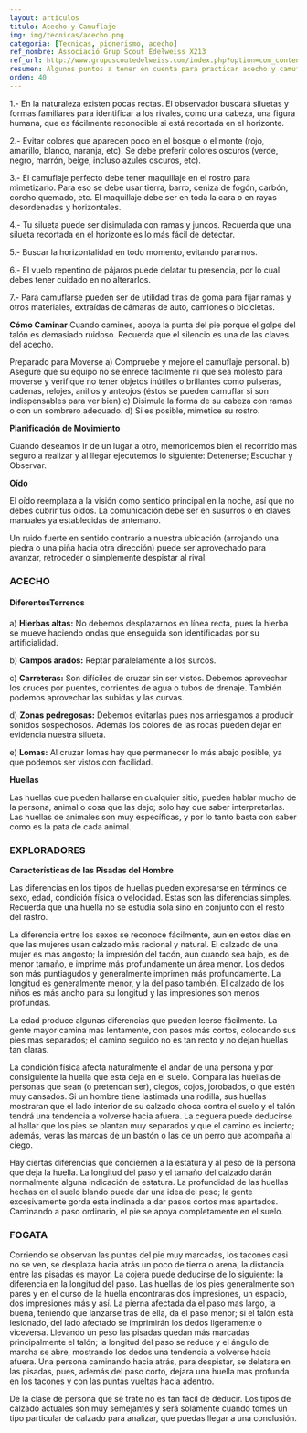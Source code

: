 ```yaml
---
layout: articulos
titulo: Acecho y Camuflaje
img: img/tecnicas/acecho.png
categoria: [Tecnicas, pionerismo, acecho]
ref_nombre: Associació Grup Scout Edelweiss X213
ref_url: http://www.gruposcoutedelweiss.com/index.php?option=com_content&view=article&id=226:tecnicas-scouts-acecho&catid=59:tecnicas-scouts
resumen: Algunos puntos a tener en cuenta para practicar acecho y camuflaje...
orden: 40
---
```

1.- En la naturaleza existen pocas rectas. El observador buscará siluetas y formas familiares para identificar a los rivales, como una cabeza, una figura humana, que es fácilmente reconocible si está recortada en el horizonte.

2.- Evitar colores que aparecen poco en el bosque o el monte (rojo, amarillo, blanco, naranja, etc). Se debe preferir colores oscuros (verde, negro, marrón, beige, incluso azules oscuros, etc).

3.- El camuflaje perfecto debe tener maquillaje en el rostro para mimetizarlo. Para eso se debe usar tierra, barro, ceniza de fogón, carbón, corcho quemado, etc. El maquillaje debe ser en toda la cara o en rayas desordenadas y horizontales.

4.- Tu silueta puede ser disimulada con ramas y juncos. Recuerda que una silueta recortada en el horizonte es lo más fácil de detectar.

5.- Buscar la horizontalidad en todo momento, evitando pararnos.

6.- El vuelo repentino de pájaros puede delatar tu presencia, por lo cual debes tener cuidado en no alterarlos.

7.- Para camuflarse pueden ser de utilidad tiras de goma para fijar ramas y otros materiales, extraídas de cámaras de auto, camiones o bicicletas.

**Cómo Caminar** Cuando camines, apoya la punta del pie porque el golpe del talón es demasiado ruidoso. Recuerda que el silencio es una de las claves del acecho.

Preparado para Moverse a) Compruebe y mejore el camuflaje personal. b) Asegure que su equipo no se enrede fácilmente ni que sea molesto para moverse y verifique no tener objetos inútiles o brillantes como pulseras, cadenas, relojes, anillos y anteojos (éstos se pueden camuflar si son indispensables para ver bien) c) Disimule la forma de su cabeza con ramas o con un sombrero adecuado. d) Si es posible, mimetice su rostro.

**Planificación de Movimiento**

Cuando deseamos ir de un lugar a otro, memoricemos bien el recorrido más seguro a realizar y al llegar ejecutemos lo siguiente: Detenerse; Escuchar y Observar.

**Oído**

El oído reemplaza a la visión como sentido principal en la noche, así que no debes cubrir tus oídos. La comunicación debe ser en susurros o en claves manuales ya establecidas de antemano.

Un ruido fuerte en sentido contrario a nuestra ubicación (arrojando una piedra o una piña hacia otra dirección) puede ser aprovechado para avanzar, retroceder o simplemente despistar al rival.

### ACECHO

#### DiferentesTerrenos

a) **Hierbas altas:** No debemos desplazarnos en línea recta, pues la hierba se mueve haciendo ondas que enseguida son identificadas por su artificialidad.

b) **Campos arados:** Reptar paralelamente a los surcos.

c) **Carreteras:** Son difíciles de cruzar sin ser vistos. Debemos aprovechar los cruces por puentes, corrientes de agua o tubos de drenaje. También podemos aprovechar las subidas y las curvas.

d) **Zonas pedregosas:** Debemos evitarlas pues nos arriesgamos a producir sonidos sospechosos. Además los colores de las rocas pueden dejar en evidencia nuestra silueta.

e) **Lomas:** Al cruzar lomas hay que permanecer lo más abajo posible, ya que podemos ser vistos con facilidad.

**Huellas**

Las huellas que pueden hallarse en cualquier sitio, pueden hablar mucho de la persona, animal o cosa que las dejo; solo hay que saber interpretarlas. Las huellas de animales son muy específicas, y por lo tanto basta con saber como es la pata de cada animal.

### EXPLORADORES

**Características de las Pisadas del Hombre**

Las diferencias en los tipos de huellas pueden expresarse en términos de sexo, edad, condición física o velocidad. Estas son las diferencias simples. Recuerda que una huella no se estudia sola sino en conjunto con el resto del rastro.

La diferencia entre los sexos se reconoce fácilmente, aun en estos días en que las mujeres usan calzado más racional y natural. El calzado de una mujer es mas angosto; la impresión del tacón, aun cuando sea bajo, es de menor tamaño, e imprime más profundamente un área menor. Los dedos son más puntiagudos y generalmente imprimen más profundamente. La longitud es generalmente menor, y la del paso también. El calzado de los niños es más ancho para su longitud y las impresiones son menos profundas. 

La edad produce algunas diferencias que pueden leerse fácilmente. La gente mayor camina mas lentamente, con pasos más cortos, colocando sus pies mas separados; el camino seguido no es tan recto y no dejan huellas tan claras.

La condición física afecta naturalmente el andar de una persona y por consiguiente la huella que esta deja en el suelo. Compara las huellas de personas que sean (o pretendan ser), ciegos, cojos, jorobados, o que estén muy cansados. Si un hombre tiene lastimada una rodilla, sus huellas mostraran que el lado interior de su calzado choca contra el suelo y el talón tendrá una tendencia a volverse hacia afuera. La ceguera puede deducirse al hallar que los pies se plantan muy separados y que el camino es incierto; además, veras las marcas de un bastón o las de un perro que acompaña al ciego.

Hay ciertas diferencias que conciernen a la estatura y al peso de la persona que deja la huella. La longitud del paso y el tamaño del calzado darán normalmente alguna indicación de estatura. La profundidad de las huellas hechas en el suelo blando puede dar una idea del peso; la gente excesivamente gorda esta inclinada a dar pasos cortos mas apartados.
Caminando a paso ordinario, el pie se apoya completamente en el suelo.

### FOGATA

Corriendo se observan las puntas del pie muy marcadas, los tacones casi no se ven, se desplaza hacia atrás un poco de tierra o arena, la distancia entre las pisadas es mayor. La cojera puede deducirse de lo siguiente: la diferencia en la longitud del paso. Las huellas de los pies generalmente son pares y en el curso de la huella encontraras dos impresiones, un espacio, dos impresiones más y así. La pierna afectada da el paso mas largo, la buena, teniendo que lanzarse tras de ella, da el paso menor; si el talón está lesionado, del lado afectado se imprimirán los dedos ligeramente o viceversa. Llevando un peso las pisadas quedan más marcadas principalmente el talón; la longitud del paso se reduce y el ángulo de marcha se abre, mostrando los dedos una tendencia a volverse hacia afuera. Una persona caminando hacia atrás, para despistar, se delatara en las pisadas, pues, además del paso corto, dejara una huella mas profunda en los tacones y con las puntas vueltas hacia adentro.

De la clase de persona que se trate no es tan fácil de deducir. Los tipos de calzado actuales son muy semejantes y será solamente cuando tomes un tipo particular de calzado para analizar, que puedas llegar a una conclusión.

